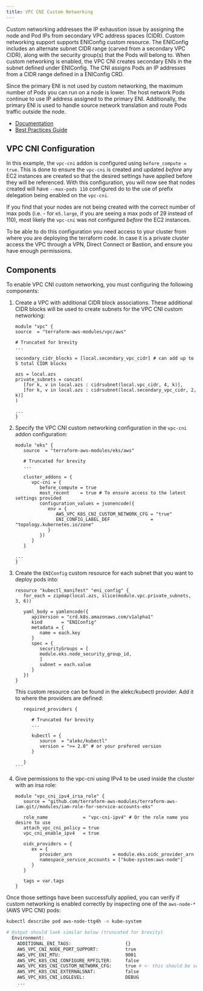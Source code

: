 ```yaml
---
title: VPC CNI Custom Networking
---
```


Custom networking addresses the IP exhaustion issue by assigning the node and Pod IPs from secondary VPC address spaces (CIDR). Custom networking support supports ENIConfig custom resource. The ENIConfig includes an alternate subnet CIDR range (carved from a secondary VPC CIDR), along with the security group(s) that the Pods will belong to. When custom networking is enabled, the VPC CNI creates secondary ENIs in the subnet defined under ENIConfig. The CNI assigns Pods an IP addresses from a CIDR range defined in a ENIConfig CRD.

Since the primary ENI is not used by custom networking, the maximum number of Pods you can run on a node is lower. The host network Pods continue to use IP address assigned to the primary ENI. Additionally, the primary ENI is used to handle source network translation and route Pods traffic outside the node.

- [Documentation](https://docs.aws.amazon.com/eks/latest/userguide/cni-custom-network.html)
- [Best Practices Guide](https://aws.github.io/aws-eks-best-practices/networking/custom-networking/)

## VPC CNI Configuration

In this example, the `vpc-cni` addon is configured using `before_compute = true`. This is done to ensure the `vpc-cni` is created and updated *before* any EC2 instances are created so that the desired settings have applied before they will be referenced. With this configuration, you will now see that nodes created will have `--max-pods 110` configured do to the use of prefix delegation being enabled on the `vpc-cni`.

If you find that your nodes are not being created with the correct number of max pods (i.e. - for `m5.large`, if you are seeing a max pods of 29 instead of 110), most likely the `vpc-cni` was not configured *before* the EC2 instances.

To be able to do this configuration you need access to your cluster from where you are deploying the terraform code. In case it is a private cluster access the VPC through a VPN, Direct Connect or Bastion, and ensure you have enough permissions. 
## Components

To enable VPC CNI custom networking, you must configuring the following components:

1. Create a VPC with additional CIDR block associations. These additional CIDR blocks will be used to create subnets for the VPC CNI custom networking:

      ```
      module "vpc" {
      source  = "terraform-aws-modules/vpc/aws"

      # Truncated for brevity
      ...

      secondary_cidr_blocks = [local.secondary_vpc_cidr] # can add up to 5 total CIDR blocks

      azs = local.azs
      private_subnets = concat(
         [for k, v in local.azs : cidrsubnet(local.vpc_cidr, 4, k)],
         [for k, v in local.azs : cidrsubnet(local.secondary_vpc_cidr, 2, k)]
      )

      ...
      }
      ```

2. Specify the VPC CNI custom networking configuration in the `vpc-cni` addon configuration:

      ```
      module "eks" {
         source  = "terraform-aws-modules/eks/aws"

         # Truncated for brevity
         ...

         cluster_addons = {
            vpc-cni = {
               before_compute = true
               most_recent    = true # To ensure access to the latest settings provided
               configuration_values = jsonencode({
                  env = {
                     AWS_VPC_K8S_CNI_CUSTOM_NETWORK_CFG = "true"
                     ENI_CONFIG_LABEL_DEF               = "topology.kubernetes.io/zone"
                  }
               })
            }
         }

      ...
      }
      ```

3. Create the `ENIConfig` custom resource for each subnet that you want to deploy pods into:

      ```
      resource "kubectl_manifest" "eni_config" {
         for_each = zipmap(local.azs, slice(module.vpc.private_subnets, 3, 6))

         yaml_body = yamlencode({
            apiVersion = "crd.k8s.amazonaws.com/v1alpha1"
            kind       = "ENIConfig"
            metadata = {
               name = each.key
            }
            spec = {
               securityGroups = [
               module.eks.node_security_group_id,
               ]
               subnet = each.value
            }
         })
      }
      ```
   This custom resource can be found in the alekc/kubectl provider. Add it to where the providers are defined:
   ````
      required_providers {

         # Truncated for brevity
         ...

         kubectl = {
            source  = "alekc/kubectl"
            version = ">= 2.0" # or your prefered version
         }

      }  
   ```

4. Give permissions to the vpc-cni using IPv4 to be used inside the cluster with an irsa role:
   ```
   module "vpc_cni_ipv4_irsa_role" {
      source = "github.com/terraform-aws-modules/terraform-aws-iam.git//modules/iam-role-for-service-accounts-eks"

      role_name             = "vpc-cni-ipv4" # Or the role name you desire to use
      attach_vpc_cni_policy = true
      vpc_cni_enable_ipv4   = true

      oidc_providers = {
         ex = {
            provider_arn               = module.eks.oidc_provider_arn
            namespace_service_accounts = ["kube-system:aws-node"]
         }
      }

      tags = var.tags
   }
   ````

Once those settings have been successfully applied, you can verify if custom networking is enabled correctly by inspecting one of the `aws-node-*` (AWS VPC CNI) pods:

```sh
kubectl describe pod aws-node-ttg4h -n kube-system

# Output should look similar below (truncated for brevity)
  Environment:
    ADDITIONAL_ENI_TAGS:                    {}
    AWS_VPC_CNI_NODE_PORT_SUPPORT:          true
    AWS_VPC_ENI_MTU:                        9001
    AWS_VPC_K8S_CNI_CONFIGURE_RPFILTER:     false
    AWS_VPC_K8S_CNI_CUSTOM_NETWORK_CFG:     true # <- this should be set to true
    AWS_VPC_K8S_CNI_EXTERNALSNAT:           false
    AWS_VPC_K8S_CNI_LOGLEVEL:               DEBUG
    ...
```
